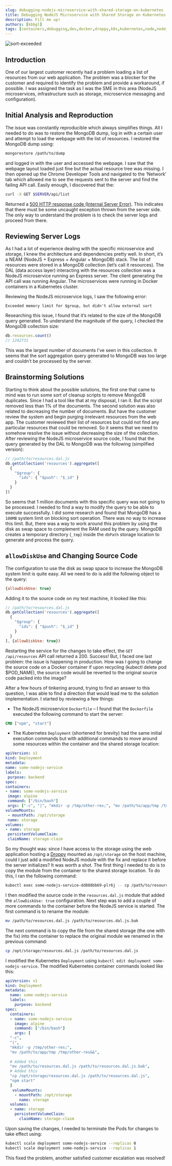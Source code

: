 ```yaml
---
slug: debugging-nodejs-microservice-with-shared-storage-on-kubernetes
title: Debugging NodeJS Microservice with Shared Storage on Kubernetes
description: Fill me up!
authors: [kbbgl]
tags: [containers,debugging,dev,docker,droppy,k8s,kubernetes,node,nodejs,web,webapplication,webdevelopment]
---
```


![sort-exceeded](https://tilsupport.files.wordpress.com/2021/05/sort_exceeded-1.png)

## Introduction

One of our largest customer recently had a problem loading a list of resources from our web application. The problem was a blocker for the customer and required to identify the problem and provide a workaround, if possible. I was assigned the task as I was the SME in this area (NodeJS microservices, infrastructure such as storage, microservice messaging and configuration).

<!-- truncate -->

## Initial Analysis and Reproduction

The issue was constantly reproducible which always simplifies things. All I needed to do was to restore the MongoDB dump, log in with a certain user and attempt to load the webpage with the list of resources.
I restored the MongoDB dump using:

```bash
mongorestore /path/to/dump
```

and logged in with the user and accessed the webpage.
I saw that the webpage layout loaded just fine but the actual resource tree was missing. I then opened up the Chrome Developer Tools and navigated to the ‘Network’ tab which allowed me to see the requests sent to the server and find the failing API call. Easily enough, I discovered that the:

```bash
curl -X GET $SERVER/api/list
```

Returned a [500 HTTP response code (Internal Server Error)](https://developer.mozilla.org/en-US/docs/Web/HTTP/Status/500). This indicates that there must be some uncaught exception thrown from the server side. The only way to understand the problem is to check the server logs and proceed from there.

## Reviewing Server Logs

As I had a lot of experience dealing with the specific microservice and storage, I knew the architecture and dependencies pretty well. In short, it’s a NEAM (NodeJS + Express + Angular + MongoDB) stack. The list of resources were stored in a MongoDB collection (let’s call it resources). The DAL (data access layer) interacting with the resources collection was a NodeJS microservice running an Express server. The client generating the API call was running Angular. The microservices were running in Docker containers in a Kubernetes cluster.

Reviewing the NodeJS microservice logs, I saw the following error:

```text
Exceeded memory limit for $group, but didn't allow external sort
```

Researching this issue, I found that it’s related to the size of the MongoDB query generated. To understand the magnitude of the query, I checked the MongoDB collection size:

```javascript
db.resources.count()
// 1242731
```

This was the largest number of documents I’ve seen in this collection. It seems that the sort aggregation query generated to MongoDB was too large and couldn’t be processed by the server.

## Brainstorming Solutions

Starting to think about the possible solutions, the first one that came to mind was to run some sort of cleanup scripts to remove MongoDB duplicates. Since I had a tool like that at my disposal, I ran it. But the script removed less than 1% of the documents.
The second solution was also related to decreasing the number of documents. But have the customer review the system and begin purging irrelevant resources from the web app. The customer reviewed their list of resources but could not find any particular resources that could be removed. So it seems that we need to somehow resolve the issue without decreasing the size of the collection.
After reviewing the NodeJS microservice source code, I found that the query generated by the DAL to MongoDB was the following (simplified version):

```javascript
// /path/to/resources.dal.js
db.getCollection('resources').aggregate([
  { 
    "$group": {
      "ids": { "$push": "$_id" }
    }
  }
])
```

So seems that 1 million documents with this specific query was not going to be processed. I needed to find a way to modify the query to be able to execute successfully.
I did some research and found that MongoDB has a `100MB` system limit on blocking sort operation. There was no way to increase this limit. But, there was a way to work around this problem by using the disk as swap space to complement the RAM used by the query. MongoDB creates a temporary directory (`_tmp`) inside the `dbPath` storage location to generate and process the query.

## `allowDiskUse` and Changing Source Code

The configuration to use the disk as swap space to increase the MongoDB system limit is quite easy. All we need to do is add the following object to the query:

```javascript
{allowDiskUse: true}
```

Adding it to the source code on my test machine, it looked like this:

```javascript
// /path/to/resources.dal.js
db.getCollection('resources').aggregate([
  { 
    "$group": {
      "ids": { "$push": "$_id" }
    }
  }
], {allowDiskUse: true})
```

Restarting the service for the changes to take effect, the `GET /api/resources` API call returned a 200. Success!
But, I faced one last problem: the issue is happening in production. How was I going to change the source code on a Docker container if upon recycling (kubectl delete pod $POD_NAME), the source code would be reverted to the original source code packed into the image?

After a few hours of tinkering around, trying to find an answer to this question, I was able to find a direction that would lead me to the solution implementation.
I started by reviewing a few things:

- The NodeJS microservice `Dockerfile` – I found that the `Dockerfile` executed the following command to start the server:

 ```dockerfile
 CMD ["npm", "start"]
 ```

- The Kubernetes `Deployment` (shortened for brevity) had the same initial execution commands but with additional commands to move around some resources within the container and the shared storage location:

 ```yaml
 apiVersion: v1
 kind: Deployment
 metadata:
 name: some-nodejs-service
 labels:
  purpose: backend
 spec:
 containers:
 - name: some-nodejs-service
  image: alpine
  command: ["/bin/bash"]
  args: ["-c", "|", "mkdir -p /tmp/other-res;", "mv /path/to/app/tmp /tmp/other-res&&", "npm start"]
 volumeMounts:
  - mountPath: /opt/storage
  name: storage
 volumes:
 - name: storage
  persistentVolumeClaim:
  claimName: storage-claim
 ```

So my thought was: since I have access to the storage using the web application hosting a [Droppy](https://github.com/silverwind/droppy) mounted as `/opt/storage` on the host machine, could I just add a modified NodeJS module with the fix and replace it before the server initializes?
It was worth a shot.
The first thing I needed to do is to copy the module from the container to the shared storage location. To do this, I ran the following command:

```bash
kubectl exec some-nodejs-service-dd888bb69-plr6j -- cp /path/to/resources.dal.js /opt/storage/resources.dal.js
```

I then modified the source code in the `resources.dal.js` module that added the `allowDiskUse: true` configuration.
Next step was to add a couple of more commands to the container before the NodeJS service is started. The first command is to rename the module:

```bash
mv /path/to/resources.dal.js /path/to/resources.dal.js.bak
```

The next command is to copy the file from the shared storage (the one with the fix) into the container to replace the original module we renamed in the previous command:

```bash
cp /opt/storage/resources.dal.js /path/to/resources.dal.js
```

I modified the Kubernetes `Deployment` using `kubectl edit deployment some-nodejs-service`. The modified Kubernetes container commands looked like this:

```yaml
apiVersion: v1
kind: Deployment
metadata:
  name: some-nodejs-service
  labels:
    purpose: backend
spec:
  containers:
  - name: some-nodejs-service
    image: alpine
    command: ["/bin/bash"]
    args: [
  "-c",
  "|",
  "mkdir -p /tmp/other-res;",
  "mv /path/to/app/tmp /tmp/other-res&&",
  
  # Added this
  "mv /path/to/resources.dal.js /path/to/resources.dal.js.bak",
  # Added this
  "cp /opt/storage/resources.dal.js /path/to/resources.dal.js",
  "npm start"
  ]
   volumeMounts:
    - mountPath: /opt/storage
      name: storage
  volumes:
  - name: storage
    persistentVolumeClaim:
      claimName: storage-claim
```

Upon saving the changes, I needed to terminate the Pods for changes to take effect using:

```bash
kubectl scale deployment some-nodejs-service --replicas 0
kubectl scale deployment some-nodejs-service --replicas 1
```

This fixed the problem, another satisfied customer escalation was resolved!
